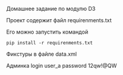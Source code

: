 Домашнее задание по модулю D3 

Проект содержит файл  requirenments.txt

Его можно запустить командой 

    pip install -r requirenments.txt

Фикстуры в файле data.xml


 Админка
 login user_a
 password 12qw!@QW